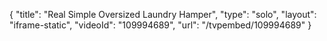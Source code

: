 {
    "title": "Real Simple Oversized Laundry Hamper",
    "type": "solo",
    "layout": "iframe-static",
    "videoId": "109994689",
    "url": "\/tvpembed\/109994689"
}